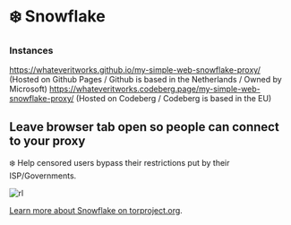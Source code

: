 # ❄️ Snowflake

### Instances
https://whateveritworks.github.io/my-simple-web-snowflake-proxy/ (Hosted on Github Pages / Github is based in the Netherlands / Owned by Microsoft)
https://whateveritworks.codeberg.page/my-simple-web-snowflake-proxy/ (Hosted on Codeberg / Codeberg is based in the EU)

## Leave browser tab open so people can connect to your proxy
❄️ Help censored users bypass their restrictions put by their ISP/Governments.

![rl](https://bffr.wtf/r/bRCJWd.jpg?compress=true)

[Learn more about Snowflake on torproject.org](https://snowflake.torproject.org/).
